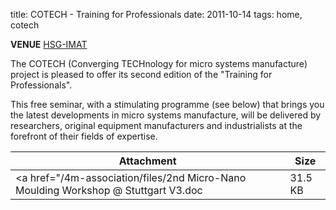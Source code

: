 title: COTECH - Training for Professionals
date: 2011-10-14 
tags: home, cotech


<!--break-->
**VENUE**
[HSG-IMAT](http://www.imat.hsg-imit.de/en/home/)  

The COTECH (Converging TECHnology for micro systems manufacture) project is pleased to offer its second edition of the "Training for Professionals".  
  
This free seminar, with a stimulating programme (see below) that brings you the latest developments in micro systems manufacture, will be delivered by researchers, original equipment manufacturers and industrialists at the forefront of their fields of expertise.

| Attachment | Size |
|---|---|
|<a href="/4m-association/files/2nd Micro-Nano Moulding Workshop @ Stuttgart V3.doc</a> | 31.5 KB |
